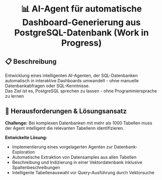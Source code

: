 <h1 align="center">📊 AI-Agent für automatische Dashboard-Generierung aus PostgreSQL-Datenbank (Work in Progress)</h1>

## 📋 Beschreibung
Entwicklung eines intelligenten AI-Agenten, der SQL-Datenbanken automatisch in interaktive Dashboards umwandelt - ohne manuelle Datenbankabfragen oder SQL-Kenntnisse.   
Das Ziel ist es, PostgreSQL sprechen zu lassen - ohne Programmiersprache zu lernen

## 🚧 Herausforderungen & Lösungsansatz
**Challenge:** Bei komplexen Datenbanken mit mehr als 1000 Tabellen muss der Agent intelligent die relevanten Tabellenn identifizieren.

**Entwickelte Lösung:** 
- Implementierung eines vorgelagerten Agenten zur Datenbank-Exploration
- Automatische Extraktion von Datensamples aus allen Tabellen
- Beschreibung und Indizierung in einer Vektordatenbank inklusive Spaltenbeschreibungen
- Intelligente Tabellenauswahl vor Query-Ausführung durch Vektorsuche

